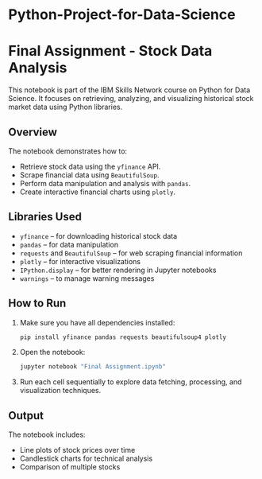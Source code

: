 # Python-Project-for-Data-Science
# Final Assignment - Stock Data Analysis

This notebook is part of the IBM Skills Network course on Python for Data Science. It focuses on retrieving, analyzing, and visualizing historical stock market data using Python libraries.

## Overview

The notebook demonstrates how to:
- Retrieve stock data using the `yfinance` API.
- Scrape financial data using `BeautifulSoup`.
- Perform data manipulation and analysis with `pandas`.
- Create interactive financial charts using `plotly`.

## Libraries Used

- `yfinance` – for downloading historical stock data  
- `pandas` – for data manipulation  
- `requests` and `BeautifulSoup` – for web scraping financial information  
- `plotly` – for interactive visualizations  
- `IPython.display` – for better rendering in Jupyter notebooks  
- `warnings` – to manage warning messages  

## How to Run

1. Make sure you have all dependencies installed:
   ```bash
   pip install yfinance pandas requests beautifulsoup4 plotly
   ```

2. Open the notebook:
   ```bash
   jupyter notebook "Final Assignment.ipynb"
   ```

3. Run each cell sequentially to explore data fetching, processing, and visualization techniques.

## Output

The notebook includes:
- Line plots of stock prices over time  
- Candlestick charts for technical analysis  
- Comparison of multiple stocks
